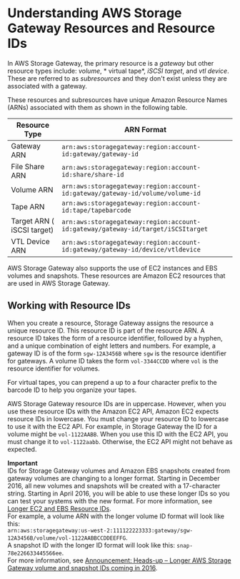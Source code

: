 # Understanding AWS Storage Gateway Resources and Resource IDs<a name="storage-gateway-resource-id"></a>

In AWS Storage Gateway, the primary resource is a *gateway* but other resource types include: *volume*, * virtual tape*, *iSCSI target*, and *vtl device*\. These are referred to as *subresources* and they don't exist unless they are associated with a gateway\.

These resources and subresources have unique Amazon Resource Names \(ARNs\) associated with them as shown in the following table\.


| Resource Type | ARN Format | 
| --- | --- | 
|  Gateway ARN  |  `arn:aws:storagegateway:region:account-id:gateway/gateway-id`  | 
| File Share ARN |  `arn:aws:storagegateway:region:account-id:share/share-id`  | 
| Volume ARN |  `arn:aws:storagegateway:region:account-id:gateway/gateway-id/volume/volume-id`  | 
| Tape ARN |  `arn:aws:storagegateway:region:account-id:tape/tapebarcode`  | 
| Target ARN \( iSCSI target\) |  `arn:aws:storagegateway:region:account-id:gateway/gateway-id/target/iSCSItarget`  | 
|  VTL Device ARN  |  `arn:aws:storagegateway:region:account-id:gateway/gateway-id/device/vtldevice`  | 

AWS Storage Gateway also supports the use of EC2 instances and EBS volumes and snapshots\. These resources are Amazon EC2 resources that are used in AWS Storage Gateway\.

## Working with Resource IDs<a name="working-with-id"></a>

When you create a resource, Storage Gateway assigns the resource a unique resource ID\. This resource ID is part of the resource ARN\. A resource ID takes the form of a resource identifier, followed by a hyphen, and a unique combination of eight letters and numbers\. For example, a gateway ID is of the form `sgw-12A3456B` where `sgw` is the resource identifier for gateways\. A volume ID takes the form `vol-3344CCDD` where `vol` is the resource identifier for volumes\.

For virtual tapes, you can prepend a up to a four character prefix to the barcode ID to help you organize your tapes\.

AWS Storage Gateway resource IDs are in uppercase\. However, when you use these resource IDs with the Amazon EC2 API, Amazon EC2 expects resource IDs in lowercase\. You must change your resource ID to lowercase to use it with the EC2 API\. For example, in Storage Gateway the ID for a volume might be `vol-1122AABB`\. When you use this ID with the EC2 API, you must change it to `vol-1122aabb`\. Otherwise, the EC2 API might not behave as expected\.

**Important**  
IDs for Storage Gateway volumes and Amazon EBS snapshots created from gateway volumes are changing to a longer format\. Starting in December 2016, all new volumes and snapshots will be created with a 17\-character string\. Starting in April 2016, you will be able to use these longer IDs so you can test your systems with the new format\. For more information, see [Longer EC2 and EBS Resource IDs](https://aws.amazon.com/ec2/faqs/#longer-ids)\.  
 For example, a volume ARN with the longer volume ID format will look like this:  
`arn:aws:storagegateway:us-west-2:111122223333:gateway/sgw-12A3456B/volume/vol-1122AABBCCDDEEFFG`\.  
A snapshot ID with the longer ID format will look like this: `snap-78e226633445566ee`\.  
For more information, see [Announcement: Heads\-up – Longer AWS Storage Gateway volume and snapshot IDs coming in 2016](https://forums.aws.amazon.com/ann.jspa?annID=3557)\.